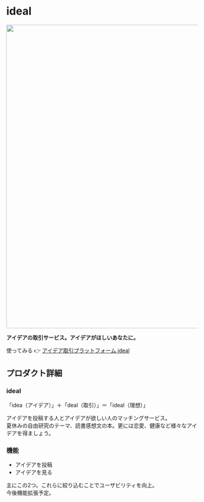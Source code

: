 # ideal

<img src="https://github.com/hirokiwa/qr-code-reader/assets/89170014/70c6743a-1bd1-4885-a7e7-26fbd0c03f32" width=800px>
<br>

**アイデアの取引サービス。アイデアがほしいあなたに。**

使ってみる 👉  [アイデア取引プラットフォーム ideal](https://idealapp.vercel.app)

## プロダクト詳細
### ideal
「idea（アイデア）」＋「deal（取引）」＝「ideal（理想）」

アイデアを投稿する人とアイデアが欲しい人のマッチングサービス。<br>
夏休みの自由研究のテーマ、読書感想文の本。更には恋愛、健康など様々なアイデアを得ましょう。

### 機能
* アイデアを投稿
* アイデアを見る


主にこの2つ。これらに絞り込むことでユーザビリティを向上。<br>今後機能拡張予定。